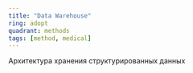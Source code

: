 ```yaml
---
title: "Data Warehouse"
ring: adopt
quadrant: methods
tags: [method, medical]
---
```


Архитектура хранения структурированных данных
